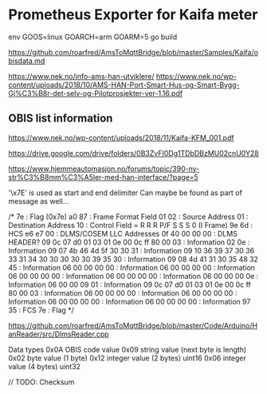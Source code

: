 # Prometheus Exporter for Kaifa meter
env GOOS=linux GOARCH=arm GOARM=5 go build

https://github.com/roarfred/AmsToMqttBridge/blob/master/Samples/Kaifa/obisdata.md

https://www.nek.no/info-ams-han-utviklere/
https://www.nek.no/wp-content/uploads/2018/10/AMS-HAN-Port-Smart-Hus-og-Smart-Bygg-Gj%C3%B8r-det-selv-og-Pilotprosjekter-ver-1.16.pdf
## OBIS list information
https://www.nek.no/wp-content/uploads/2018/11/Kaifa-KFM_001.pdf

https://drive.google.com/drive/folders/0B3ZvFI0Dg1TDbDBzMU02cnU0Y28

https://www.hjemmeautomasjon.no/forums/topic/390-ny-str%C3%B8mm%C3%A5ler-med-han-interface/?page=5


'\x7E' is used as start and end delimiter
Can maybe be found as part of message as well...

/*
7e                                                     : Flag (0x7e)
a0 87                                                  : Frame Format Field
01 02                                                  : Source Address
01                                                     : Destination Address
10                                                     : Control Field = R R R P/F S S S 0 (I Frame)
9e 6d                                                  : HCS
e6 e7 00                                               : DLMS/COSEM LLC Addresses
0f 40 00 00 00                                         : DLMS HEADER?
09 0c 07 d0 01 03 01 0e 00 0c ff 80 00 03              : Information
02 0e                                                  : Information
09 07 4b 46 4d 5f 30 30 31                             : Information
09 10 36 39 37 30 36 33 31 34 30 30 30 30 30 39 35 30  : Information
09 08 4d 41 31 30 35 48 32 45                          : Information
06 00 00 00 00                                         : Information
06 00 00 00 00                                         : Information
06 00 00 00 00                                         : Information
06 00 00 00 00                                         : Information
06 00 00 00 0e                                         : Information
06 00 00 09 01                                         : Information
09 0c 07 d0 01 03 01 0e 00 0c ff 80 00 03              : Information
06 00 00 00 00                                         : Information
06 00 00 00 00                                         : Information
06 00 00 00 00                                         : Information
06 00 00 00 00                                         : Information
97 35                                                  : FCS
7e                                                     : Flag
*/


https://github.com/roarfred/AmsToMqttBridge/blob/master/Code/Arduino/HanReader/src/DlmsReader.cpp

Data types
0x0A OBIS code value
0x09 string value (next byte is length)
0x02 byte value (1 byte)
0x12 integer value (2 bytes) uint16
0x06 integer value (4 bytes) uint32


// TODO: Checksum
